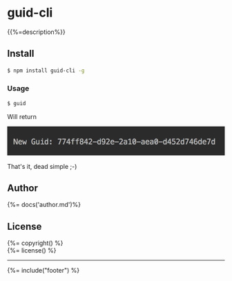 # guid-cli
{{%=description%}}

## Install

```bash
$ npm install guid-cli -g
```

### Usage

```bash
$ guid
```

Will return

![guid-cli output](/docs/images/output.png)

That's it, dead simple ;-)

## Author
{%= docs('author.md')%}

## License
{%= copyright() %}  
{%= license() %}

***

{%= include("footer") %}



